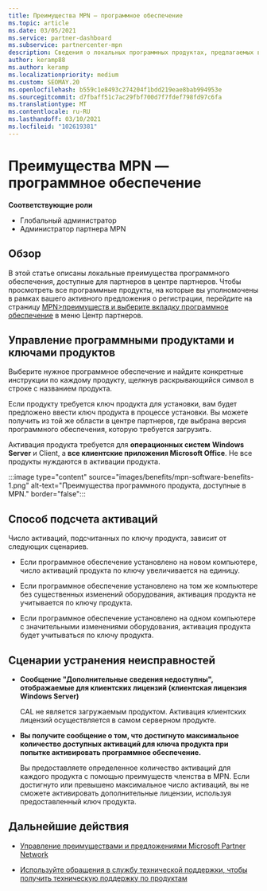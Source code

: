 ```yaml
---
title: Преимущества MPN — программное обеспечение
ms.topic: article
ms.date: 03/05/2021
ms.service: partner-dashboard
ms.subservice: partnercenter-mpn
description: Сведения о локальных программных продуктах, предлагаемых в качестве преимуществ Microsoft Partner Network (MPN)
author: keramp88
ms.author: keramp
ms.localizationpriority: medium
ms.custom: SEOMAY.20
ms.openlocfilehash: b559c1e8493c274204f1bdd219eae8bab994953e
ms.sourcegitcommit: d7fbaff51c7ac29fbf700d7f7fdef798fd97c6fa
ms.translationtype: MT
ms.contentlocale: ru-RU
ms.lasthandoff: 03/10/2021
ms.locfileid: "102619381"
---
```

# <a name="mpn-benefits---software"></a>Преимущества MPN — программное обеспечение

**Соответствующие роли**

- Глобальный администратор
- Администратор партнера MPN

## <a name="overview"></a>Обзор

В этой статье описаны локальные преимущества программного обеспечения, доступные для партнеров в центре партнеров. Чтобы просмотреть все программные продукты, на которые вы уполномочены в рамках вашего активного предложения о регистрации, перейдите на страницу  [MPN>преимуществ и выберите вкладку программное обеспечение](https://partner.microsoft.com/dashboard/mpn/membership/benefits/software) в меню Центр партнеров.  

## <a name="manage-software-products-and-product-keys"></a>Управление программными продуктами и ключами продуктов

Выберите нужное программное обеспечение и найдите конкретные инструкции по каждому продукту, щелкнув раскрывающийся символ в строке с названием продукта.

Если продукту требуется ключ продукта для установки, вам будет предложено ввести ключ продукта в процессе установки. Вы можете получить из той же области в центре партнеров, где выбрана версия программного обеспечения, которую требуется загрузить.

Активация продукта требуется для **операционных систем** **Windows Server** и Client, а **все клиентские приложения Microsoft Office**. Не все продукты нуждаются в активации продукта.

:::image type="content" source="images/benefits/mpn-software-benefits-1.png" alt-text="Преимущества программного продукта, доступные в MPN." border="false":::

## <a name="how-activations-are-counted"></a>Способ подсчета активаций

Число активаций, подсчитанных по ключу продукта, зависит от следующих сценариев.

- Если программное обеспечение установлено на новом компьютере, число активаций продукта по ключу увеличивается на единицу.
 
- Если программное обеспечение установлено на том же компьютере без существенных изменений оборудования, активация продукта не учитывается по ключу продукта.

- Если программное обеспечение установлено на одном компьютере с значительными изменениями оборудования, активация продукта будет учитываться по ключу продукта.

## <a name="troubleshooting-scenarios"></a>Сценарии устранения неисправностей

- **Сообщение "Дополнительные сведения недоступны", отображаемые для клиентских лицензий (клиентская лицензия Windows Server)**

    CAL не является загружаемым продуктом. Активация клиентских лицензий осуществляется в самом серверном продукте.

- **Вы получите сообщение о том, что достигнуто максимальное количество доступных активаций для ключа продукта при попытке активировать программное обеспечение.**

    Вы предоставляете определенное количество активаций для каждого продукта с помощью преимуществ членства в MPN. Если достигнуто или превышено максимальное число активаций, вы не сможете активировать дополнительные лицензии, используя предоставленный ключ продукта.


 ## <a name="next-steps"></a>Дальнейшие действия

- [Управление преимуществами и предложениями Microsoft Partner Network](manage-your-partner-network-benefits.md)

- [Используйте обращения в службу технической поддержки, чтобы получить техническую поддержку по продуктам](mpn-benefits-technical-support.md)



